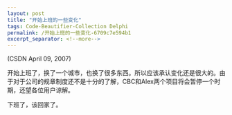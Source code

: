 ```yaml
---
layout: post
title: "开始上班的一些变化"
tags: Code-Beautifier-Collection Delphi
permalink: /开始上班的一些变化-6709c7e594b1
excerpt_separator: <!--more-->
---
```

(CSDN April 09, 2007)

开始上班了，换了一个城市，也换了很多东西。所以应该承认变化还是很大的。由于对于公司的规章制度还不是十分的了解，CBC和Alex两个项目将会暂停一个时期，还望各位用户谅解。

下班了，该回家了。
<!--more-->

